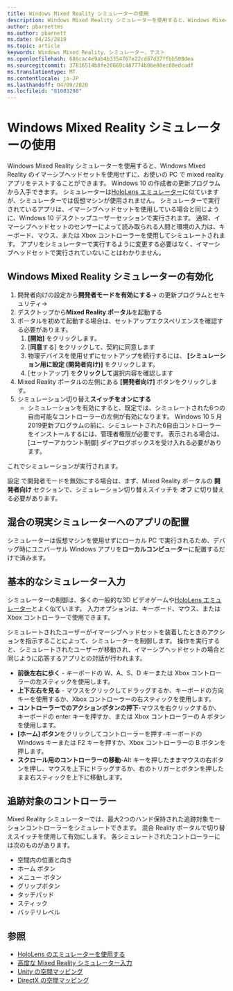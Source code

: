 ```yaml
---
title: Windows Mixed Reality シミュレーターの使用
description: Windows Mixed Reality シミュレーターを使用すると、Windows Mixed Reality のイマーシブヘッドセットを使用せずに、お使いの PC で mixed reality アプリをテストすることができます。
author: pbarnettms
ms.author: pbarnett
ms.date: 04/25/2019
ms.topic: article
keywords: Windows Mixed Reality、シミュレーター、テスト
ms.openlocfilehash: 686cac4e9ab4b3354767e22cd87d37ffbb508dea
ms.sourcegitcommit: 37816514b8fe20669c487774b86e80ec08edcadf
ms.translationtype: MT
ms.contentlocale: ja-JP
ms.lasthandoff: 04/09/2020
ms.locfileid: "81003298"
---
```

# <a name="using-the-windows-mixed-reality-simulator"></a>Windows Mixed Reality シミュレーターの使用

Windows Mixed Reality シミュレーターを使用すると、Windows Mixed Reality のイマーシブヘッドセットを使用せずに、お使いの PC で mixed reality アプリをテストすることができます。 Windows 10 の作成者の更新プログラムから入手できます。 シミュレーターは[HoloLens エミュレーター](using-the-hololens-emulator.md)に似ていますが、シミュレーターでは仮想マシンが使用されません。 シミュレーターで実行されているアプリは、イマーシブヘッドセットを使用している場合と同じように、Windows 10 デスクトップユーザーセッションで実行されます。 通常、イマーシブヘッドセットのセンサーによって読み取られる人間と環境の入力は、キーボード、マウス、または Xbox コントローラーを使用してシミュレートされます。 アプリをシミュレーターで実行するように変更する必要はなく、イマーシブヘッドセットで実行されていないことはわかりません。

## <a name="enabling-the-windows-mixed-reality-simulator"></a>Windows Mixed Reality シミュレーターの有効化

1. 開発者向けの設定から**開発者モードを有効にする**-> の更新プログラムとセキュリティ->
2. デスクトップから**Mixed Reality ポータル**を起動する
3. ポータルを初めて起動する場合は、セットアップエクスペリエンスを確認する必要があります。
   1. **[開始]** をクリックします。
   2. [**同意**する] をクリックして、契約に同意します
   3. 物理デバイスを使用せずにセットアップを続行するには、 **[シミュレーション用に設定 (開発者向け)]** をクリックします。
   4. [セットアップ] を**クリックして**選択内容を確認します
4. Mixed Reality ポータルの左側にある **[開発者向け]** ボタンをクリックします。
5. シミュレーション切り替え**スイッチをオンにする**
   * シミュレーションを有効にすると、既定では、シミュレートされた6つの自由可能なコントローラーの左側が有効になります。  Windows 10 5 月2019更新プログラムの前に、シミュレートされた6自由コントローラーをインストールするには、管理者権限が必要です。  表示される場合は、[ユーザーアカウント制御] ダイアログボックスを受け入れる必要があります。

これでシミュレーションが実行されます。

設定 で開発者モードを無効にする場合は、まず、Mixed Reality ポータルの **開発者向け** セクションで、シミュレーション切り替えスイッチを **オフ** に切り替える必要があります。

## <a name="deploying-apps-to-the-mixed-reality-simulator"></a>混合の現実シミュレーターへのアプリの配置

シミュレーターは仮想マシンを使用せずにローカル PC で実行されるため、デバッグ時にユニバーサル Windows アプリを**ローカルコンピューター**に配置するだけで済みます。

## <a name="basic-simulator-input"></a>基本的なシミュレーター入力

シミュレーターの制御は、多くの一般的な3D ビデオゲームや[HoloLens エミュレーター](using-the-hololens-emulator.md)とよく似ています。 入力オプションは、キーボード、マウス、または Xbox コントローラーで使用できます。

シミュレートされたユーザーがイマーシブヘッドセットを装着したときのアクションを指示することによって、シミュレーターを制御します。 操作を実行すると、シミュレートされたユーザーが移動され、イマーシブヘッドセットの場合と同じように応答するアプリとの対話が行われます。
* **前後左右に歩く** - キーボードの W、A、S、D キーまたは Xbox コントローラーの左スティックを使用します。
* **上下左右を見る** - マウスをクリックしてドラッグするか、キーボードの方向キーを使用するか、Xbox コントローラーの右スティックを使用します。
* **コントローラーでのアクションボタンの押下**-マウスを右クリックするか、キーボードの enter キーを押すか、または Xbox コントローラーの A ボタンを使用します。
* **[ホーム] ボタン**をクリックしてコントローラーを押す-キーボードの Windows キーまたは F2 キーを押すか、Xbox コントローラーの B ボタンを押します。
* **スクロール用のコントローラーの移動**-Alt キーを押したままマウスの右ボタンを押し、マウスを上下にドラッグするか、右のトリガーとボタンを押したまま右スティックを上下に移動します。

## <a name="tracked-controllers"></a>追跡対象のコントローラー

Mixed Reality シミュレーターでは、最大2つのハンド保持された追跡対象モーションコントローラーをシミュレートできます。 混合 Reality ポータルで切り替えスイッチを使用して有効にします。 各シミュレートされたコントローラーには次のものがあります。
* 空間内の位置と向き
* ホーム ボタン
* メニュー ボタン
* グリップボタン
* タッチパッド
* スティック
* バッテリレベル

## <a name="see-also"></a>参照
* [HoloLens のエミュレーターを使用する](using-the-hololens-emulator.md)
* [高度な Mixed Reality シミュレーター入力](advanced-hololens-emulator-and-mixed-reality-simulator-input.md)
* [Unity の空間マッピング](spatial-mapping-in-unity.md)
* [DirectX の空間マッピング](spatial-mapping-in-directx.md)
